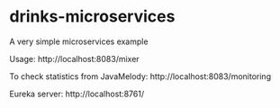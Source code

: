 # drinks-microservices
A very simple microservices example

Usage:
http://localhost:8083/mixer

To check statistics from JavaMelody:
http://localhost:8083/monitoring

Eureka server:
http://localhost:8761/

